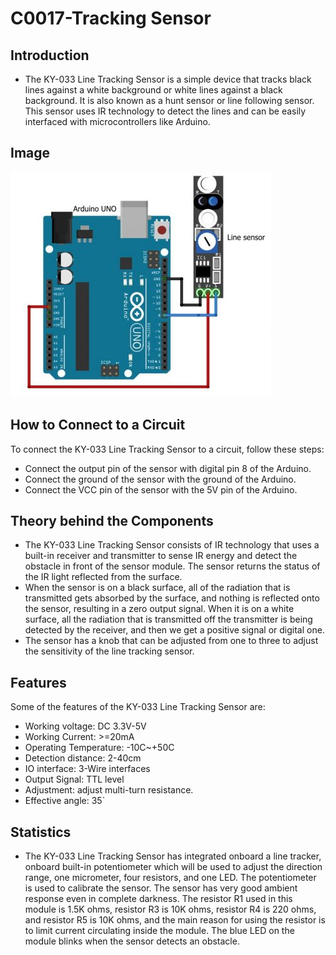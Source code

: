 # C0017-Tracking Sensor

## Introduction

- The KY-033 Line Tracking Sensor is a simple device that tracks black lines against a white background or white lines against a black background. It is also known as a hunt sensor or line following sensor. This sensor uses IR technology to detect the lines and can be easily interfaced with microcontrollers like Arduino.

## Image

![IMG](IMG/IMG.jpg)

## How to Connect to a Circuit

To connect the KY-033 Line Tracking Sensor to a circuit, follow these steps:

- Connect the output pin of the sensor with digital pin 8 of the Arduino.
- Connect the ground of the sensor with the ground of the Arduino.
- Connect the VCC pin of the sensor with the 5V pin of the Arduino.

## Theory behind the Components

- The KY-033 Line Tracking Sensor consists of IR technology that uses a built-in receiver and transmitter to sense IR energy and detect the obstacle in front of the sensor module. The sensor returns the status of the IR light reflected from the surface.
- When the sensor is on a black surface, all of the radiation that is transmitted gets absorbed by the surface, and nothing is reflected onto the sensor, resulting in a zero output signal. When it is on a white surface, all the radiation that is transmitted off the transmitter is being detected by the receiver, and then we get a positive signal or digital one.
- The sensor has a knob that can be adjusted from one to three to adjust the sensitivity of the line tracking sensor.

## Features

Some of the features of the KY-033 Line Tracking Sensor are:

- Working voltage: DC 3.3V-5V
- Working Current: >=20mA
- Operating Temperature: -10C~+50C
- Detection distance: 2-40cm
- IO interface: 3-Wire interfaces
- Output Signal: TTL level
- Adjustment: adjust multi-turn resistance.
- Effective angle: 35`

## Statistics

- The KY-033 Line Tracking Sensor has integrated onboard a line tracker, onboard built-in potentiometer which will be used to adjust the direction range, one micrometer, four resistors, and one LED. The potentiometer is used to calibrate the sensor. The sensor has very good ambient response even in complete darkness. The resistor R1 used in this module is 1.5K ohms, resistor R3 is 10K ohms, resistor R4 is 220 ohms, and resistor R5 is 10K ohms, and the main reason for using the resistor is to limit current circulating inside the module. The blue LED on the module blinks when the sensor detects an obstacle.
